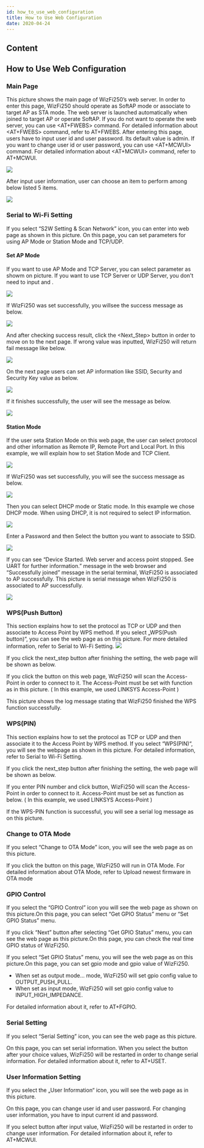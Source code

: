 ```yaml
---
id: how_to_use_web_configuration
title: How to Use Web Configuration
date: 2020-04-24
---
```



## Content
## How to Use Web Configuration


### Main Page

This picture shows the main page of WizFi250’s web server. In order to enter this page, WizFi250 should operate as SoftAP mode or associate to target AP as STA mode.
The web server is launched automatically when joined to target AP or operate SoftAP. If you do not want to operate the web server, you can use <AT+FWEBS> command. For detailed information about <AT+FWEBS> command, refer to AT+FWEBS. After entering this page, users have to input user id and user password. Its default value is admin. If you want to change user id or user password, you can use <AT+MCWUI> command. For detailed information about <AT+MCWUI> command, refer to AT+MCWUI.

![](/document_framework/img/products/wizfi250/wizfi250pg/wizfi250pg-2-1.png)

After input user information, user can choose an item to perform among below listed 5 items.

![](/document_framework/img/products/wizfi250/wizfi250pg/wizfi250pg-2.png)

### Serial to Wi-Fi Setting

If you select “S2W Setting & Scan Network” icon, you can enter into web page as shown in this picture. On this page, you can set parameters for using AP Mode or Station Mode and TCP/UDP.

#### Set AP Mode
If you want to use AP Mode and TCP Server, you can select parameter as showm on picture. If you want to use TCP Server or UDP Server, you don't need to input <Remote IP> and <Remote Port>.

![](/document_framework/img/products/wizfi250/wizfi250pg/wizfi250pg-2.png)

If WizFi250 was set successfully, you willsee the success message as below.

![](/document_framework/img/products/wizfi250/wizfi250pg/wizfi250pg-4.png)

And after checking success result, click the <Next_Step> button in order to move on to the next page. If wrong value was inputted, WizFi250 will return fail message like below.

![](/document_framework/img/products/wizfi250/wizfi250pg/wizfi250pg-5.png)

On the next page users can set AP information like SSID, Security and Security Key value as below.

![](/document_framework/img/products/wizfi250/wizfi250pg/wizfi250pg-5-1.png)

If it finishes successfully, the user will see the message as below.

![](/document_framework/img/products/wizfi250/wizfi250pg/wizfi250pg-5-2.png)

#### Station Mode

If the user seta Station Mode on this web page, the user can select protocol and other information as Remote IP, Remote Port and Local Port. In this example, we will explain how to set Station Mode and TCP Client.

![](/document_framework/img/products/wizfi250/wizfi250pg/wizfi250pg-3-1.png)

If WizFi250 was set successfully, you will see the success message as below.

![](/document_framework/img/products/wizfi250/wizfi250pg/wizfi250pg-4-1.png)

Then you can select DHCP mode or Static mode. In this example we chose DHCP mode. When using DHCP, it is not required to select IP information.

![](/document_framework/img/products/wizfi250/wizfi250pg/wizfi250pg-6.png)


Enter a Password and then Select the <Join> button you want to associate to SSID.

![](/document_framework/img/products/wizfi250/wizfi250pg/wizfi250pg-6-1.png)

If you can see “Device Started. Web server and access point stopped. See UART for further information.” message in the web browser and “Successfully joined” message in the serial terminal, WizFi250 is associated to AP successfully.
This picture is serial message when WizFi250 is associated to AP successfully.

![](/document_framework/img/products/wizfi250/wizfi250pg/wizfi250pg-7.png)

### WPS(Push Button)

This section explains how to set the protocol as TCP or UDP and then associate to Access Point by WPS method. If you select „WPS(Push button)“, you can see the web page as on this picture. For more detailed information, refer to Serial to Wi-Fi Setting.
![](/document_framework/img/products/wizfi250/wizfi250pg/wizfi250pg-4-2.png)

If you click the next_step button after finishing the setting, the web page will be shown as below.



If you click the <Go> button on this web page, WizFi250 will scan the Access-Point in order to connect to it. The Access-Point must be set with <WPS-PBC> function as in this picture.
( In this example, we used LINKSYS Access-Point )



This picture shows the log message stating that WizFi250 finished the WPS function successfully.




### WPS(PIN)

This section explains how to set the protocol as TCP or UDP and then associate it to the Access Point by WPS method. If you select “WPS(PIN)“, you will see the webpage as shown in this picture. For detailed information, refer to Serial to Wi-Fi Setting.



If you click the next_step button after finishing the setting, the web page will be shown as below.



If you enter PIN number and click <Go> button, WizFi250 will scan the Access-Point in order to connect to it. Access-Point must be set as <WPS-PIN> function as below. ( In this example, we used LINKSYS Access-Point )



If the WPS-PIN function is successful, you will see a serial log message as on this picture.




### Change to OTA Mode

If you select “Change to OTA Mode” icon, you will see the web page as on this picture.



If you click the <Change to OTA mode> button on this page, WizFi250 will run in OTA Mode. For detailed information about OTA Mode, refer to Upload newest firmware in OTA mode

### GPIO Control

If you select the “GPIO Control” icon you will see the web page as shown on this picture.On this page, you can select “Get GPIO Status” menu or “Set GPIO Status” menu.

If you click “Next” button after selecting “Get GPIO Status” menu, you can see the web page as this picture.On this page, you can check the real time GPIO status of WizFi250.

If you select “Set GPIO Status” menu, you will see the web page as on this picture.On this page, you can set gpio mode and gpio value of WizFi250.

   * When set as output mode… mode, WizFi250 will set gpio config value to  
     OUTPUT_PUSH_PULL.
   * When set as input mode, WizFi250 will set gpio config value to
     INPUT_HIGH_IMPEDANCE.
     
For detailed information about it, refer to AT+FGPIO.




### Serial Setting

If you select “Serial Setting” icon, you can see the web page as this picture.



On this page, you can set serial information. When you select the <Set Serial Config> button after your choice values, WizFi250 will be restarted in order to change serial information.
For detailed information about it, refer to AT+USET.




### User Information Setting

If you select the „User Information“ icon, you will see the web page as in this picture.



On this page, you can change user id and user password. For changing user information, you have to input current id and password.

If you select <Setting> button after input value, WizFi250 will be restarted in order to change user information.
For detailed information about it, refer to AT+MCWUI.


